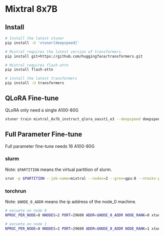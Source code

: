 # Mixtral 8x7B

## Install

```bash
# Install the latest xtuner
pip install -U 'xtuner[deepspeed]'

# Mixtral requires the latest version of transformers.
pip install git+https://github.com/huggingface/transformers.git

# Mixtral requires flash-attn
pip install flash-attn

# install the latest transformers
pip install -U transformers
```

## QLoRA Fine-tune

QLoRA only need a single A100-80G

```bash
xtuner train mixtral_8x7b_instruct_qlora_oasst1_e3 --deepspeed deepspeed_zero2
```

## Full Parameter Fine-tune

Full parameter fine-tune needs 16 A100-80G

### slurm

Note: `$PARTITION` means the virtual partition of slurm.

```bash
srun -p $PARTITION --job-name=mixtral --nodes=2 --gres=gpu:8 --ntasks-per-node=8 xtuner train mixtral_8x7b_instruct_full_oasst1_e3 --deepspeed deepspeed_zero3 --launcher slurm
```

### torchrun

Note: `$NODE_0_ADDR` means the ip address of the node_0 machine.

```bash
# excuete on node 0
NPROC_PER_NODE=8 NNODES=2 PORT=29600 ADDR=$NODE_0_ADDR NODE_RANK=0 xtuner train mixtral_8x7b_instruct_full_oasst1_e3 --deepspeed deepspeed_zero3

# excuete on node 1
NPROC_PER_NODE=8 NNODES=2 PORT=29600 ADDR=$NODE_0_ADDR NODE_RANK=1 xtuner train mixtral_8x7b_instruct_full_oasst1_e3 --deepspeed deepspeed_zero3
```
